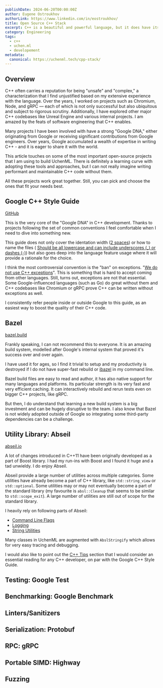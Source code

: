 ```yaml
---
publishDate: 2024-06-20T00:00:00Z
author: Eugene Ostroukhov
authorLink: https://www.linkedin.com/in/eostroukhov/
title: Open Source C++ Stack
excerpt: C++ is a beautiful and powerful language, but it does have its sharp edges. This article details open-source projects that help writing great C++ code and have some fun along the way.
category: Engineering
tags:
  - c++
  - uchen.ml
  - developement
metadata:
  canonical: https://uchenml.tech/cpp-stack/
---
```

## Overview

C++ often carries a reputation for being "unsafe" and "complex,"
a characterization that I find unjustified based on my extensive experience
with the language. Over the years, I worked on projects such as Chromium, Node,
and gRPC — each of which is not only successful but also ubiquitous and subject
to rigorous scrutiny. Additionally, I have explored other major C++ codebases
like Unreal Engine and various internal projects. I am amazed by the feats of
software engineering that C++ enables.

Many projects I have been involved with have a strong "Google DNA," either
originating from Google or receiving significant contributions from Google
engineers. Over years, Google accumulated a wealth of expertise in writing
C++ - and it is eager to share it with the world.

This article touches on some of the most important open-source projects that
I am using to build UchenML. There is definitely a learning curve with adopting
these tools and approaches, but I can not really imagine writing performant
and maintainable C++ code without them.

All these projects work great together. Still, you can pick and choose the ones
that fit your needs best.

## Google C++ Style Guide

[GitHub](https://google.github.io/styleguide/cppguide.html)

This is the very core of the "Google DNA" in C++ development. Thanks to projects
following the set of common conventions I feel comfortable when I need to dive
into something new.

This guide does not only cover the identation width 
([2 spaces](https://google.github.io/styleguide/cppguide.html#Spaces_vs._Tabs))
or how to name the files (
[Should be all lowercase and can include underscores (_) or dashes (-)](https://google.github.io/styleguide/cppguide.html#File_Names)) but also goes deep into the language
feature usage where it will provide a rationale for the choice.

I think the most controversial convention is the "ban" on exceptions.
"[We do not use C++ exceptions](https://google.github.io/styleguide/cppguide.html#Exceptions)".
This is something that is hard to accept coming from other languages. Still,
turns out, exceptions are not that essential. Some Google-influenced languages
(such as Go) do great without them and C++ codebases like Chromium or gRPC
prove C++ can be written without exceptions as well.

I consistently refer people inside or outside Google to this guide, as
an easiest way to boost the quality of their C++ code.

## Bazel

[bazel.build](https://bazel.build/)

Frankly speaking, I can not recommend this to everyone. It is an amazing build
system, modelled after Google's internal system that proved it's success over
and over again. 

I have used it for ages, so I find it trivial to setup and my productivity is
destroyed if I do not have super-fast rebuild or
[ibazel](https://github.com/bazelbuild/bazel-watcher) in my command line.

Bazel build files are easy to read and author, it has also native support for
many languages and platforms. Its particular strength is its very fast and
very efficient caching. It can interactively rebuild and rerun tests even on
bigger C++ projects, like gRPC.

But then, I do understand that learning a new build system is a big investment and
can be hugely disruptive to the team. I also know that Bazel is not widely
adopted outside of Google so integrating some third-party dependencies can
be a challenge.

## Utility Library: Abseil

[abseil.io](https://abseil.io/)

A lot of changes introduced in C++11 have been originally developed as a part
of Boost library. I had my run-ins with Boost and I found it huge and a tad
unwieldy. I do enjoy Abseil.

Abseil provide a large number of utilities across multiple categories. Some 
utilities have already become a part of C++ library, like `std::string_view` or
`std::optional`. Some utilities may or may not eventually become a part of the
standard library (my favourite is `absl::Cleanup` that seems to be similar to
`std::scope_exit`). A large number of utilities are still out of scope for the
standard library.

I heavily rely on following parts of Abseil:
- [Command Line Flags](https://abseil.io/docs/cpp/guides/flags)
- [Logging](https://abseil.io/docs/cpp/guides/logging)
- [String Utilities](https://abseil.io/docs/cpp/guides/strings)

Many classes in UchenML are augmented with `AbslStringify` which allows for very
easy tracing and debugging.

I would also like to point out the [C++ Tips](https://abseil.io/tips/) section
that I would consider an essential reading for any C++ developer, on par with
the Google C++ Style Guide.

## Testing: Google Test

## Benchmarking: Google Benchmark

## Linters/Sanitizers

## Serialization: Protobuf

## RPC: gRPC

## Portable SIMD: Highway

## Fuzzing